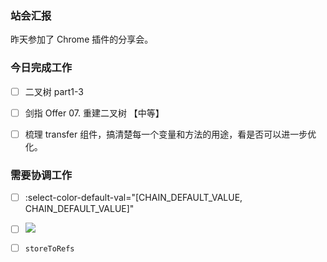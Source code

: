 ### 站会汇报

昨天参加了 Chrome 插件的分享会。

### 今日完成工作

- [ ] 二叉树 part1-3
- [ ] 剑指 Offer 07. 重建二叉树 【中等】
- [ ] 梳理 transfer 组件，搞清楚每一个变量和方法的用途，看是否可以进一步优化。


### 需要协调工作

- [ ] :select-color-default-val="[CHAIN_DEFAULT_VALUE, CHAIN_DEFAULT_VALUE]"
- [ ] ![](/Users/Kurja/Desktop/work_diary/e6c9d24egy1h6f8dnzs6nj20ue0mmzls.jpg)

- [ ] `storeToRefs`

